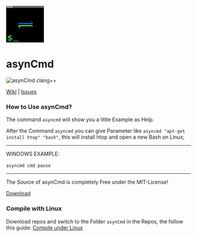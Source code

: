 <object data="https://raw.githubusercontent.com/Sharkbyteprojects/asynCmd/master/.readme_files/Logo%20asyncmd.svg" height="100"><img src="https://raw.githubusercontent.com/Sharkbyteprojects/asynCmd/master/.readme_files/Logo%20asyncmd.png" height="100"></object>
# asynCmd
![asynCmd clang++](https://github.com/Sharkbyteprojects/asynCmd/workflows/asynCmd%20g++/badge.svg)

[Wiki](https://github.com/Sharkbyteprojects/asynCmd/wiki) | [Issues](https://github.com/Sharkbyteprojects/asynCmd/issues)

### How to Use asynCmd?

The command `asyncmd` will show you a little Example as Help.

After the Command `asyncmd` you can give Parameter like `asyncmd "apt-get install htop" "bash"`, this will install htop and open a new Bash on Linux;

---

WINDOWS EXAMPLE:

`asyncmd cmd pause`

 
---
The Source of asynCmd is completely Free under the MIT-License!

<a href="https://github.com/Sharkbyteprojects/asynCmd/releases/latest" target="_blank">Download</a>

### Compile with Linux
Download repos and switch to the Folder `asynCmd` in the Repos, the follow this guide: [Compile under Linux](https://github.com/Sharkbyteprojects/asynCmd/blob/master/asynCmd/commands_to_compile_with_linux.md)
